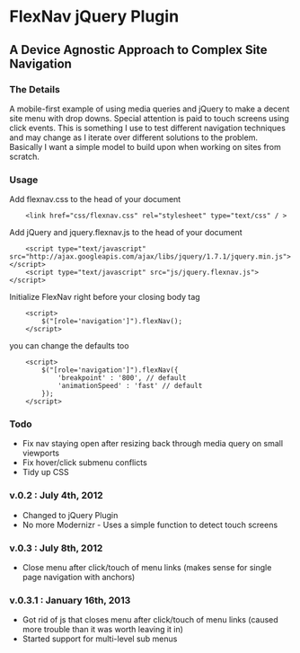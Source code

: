 # FlexNav jQuery Plugin

## A Device Agnostic Approach to Complex Site Navigation

### The Details
A mobile-first example of using media queries and jQuery to make a decent site menu with drop downs. Special attention is paid to touch screens using click events. This is something I use to test different navigation techniques and may change as I iterate over different solutions to the problem. Basically I want a simple model to build upon when working on sites from scratch.

### Usage

Add flexnav.css to the head of your document
		
		<link href="css/flexnav.css" rel="stylesheet" type="text/css" / >
		
Add jQuery and jquery.flexnav.js to the head of your document

		<script type="text/javascript" src="http://ajax.googleapis.com/ajax/libs/jquery/1.7.1/jquery.min.js"></script>
		<script type="text/javascript" src="js/jquery.flexnav.js"></script>
		
Initialize FlexNav right before your closing body tag

		<script>
			$("[role='navigation']").flexNav();
		</script>		

you can change the defaults too
	
		<script>
			$("[role='navigation']").flexNav({
				'breakpoint' : '800', // default
				'animationSpeed' : 'fast' // default			
			});			
		</script>	
		
### Todo

* Fix nav staying open after resizing back through media query on small viewports
* Fix hover/click submenu conflicts
* Tidy up CSS

### v.0.2 : July 4th, 2012

* Changed to jQuery Plugin
* No more Modernizr - Uses a simple function to detect touch screens

### v.0.3 : July 8th, 2012

* Close menu after click/touch of menu links (makes sense for single page navigation with anchors)

### v.0.3.1 : January 16th, 2013

* Got rid of js that closes menu after click/touch of menu links (caused more trouble than it was worth leaving it in)
* Started support for multi-level sub menus
